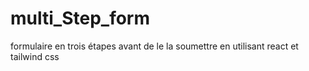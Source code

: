 # multi_Step_form
formulaire en trois étapes avant de le la soumettre en utilisant react et tailwind css
